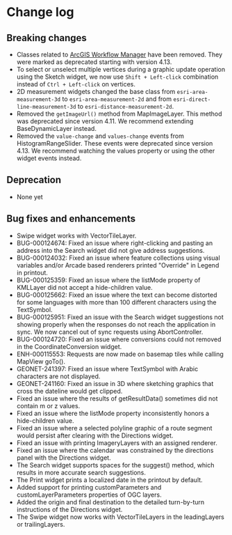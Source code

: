 # Change log

## Breaking changes

* Classes related to [ArcGIS Workflow Manager](http://server.arcgis.com/en/workflow-manager) have been removed. They were marked as deprecated starting with version 4.13.
* To select or unselect multiple vertices during a graphic update operation using the Sketch widget, we now use `Shift + Left-click` combination instead of `Ctrl + Left-click` on vertices.
* 2D measurement widgets changed the base class from `esri-area-measurement-3d` to `esri-area-measurement-2d` and from `esri-direct-line-measurement-3d` to `esri-distance-measurement-2d`.
* Removed the `getImageUrl()` method from MapImageLayer. This method was deprecated since version 4.11. We recommend extending BaseDynamicLayer instead.
* Removed the `value-change` and `values-change` events from HistogramRangeSlider. These events were deprecated since version 4.13. We recommend watching the values property or using the other widget events instead.

## Deprecation

* None yet

## Bug fixes and enhancements

* Swipe widget works with VectorTileLayer.
* BUG-000124674: Fixed an issue where right-clicking and pasting an address into the Search widget did not give address suggestions.
* BUG-000124032: Fixed an issue where feature collections using visual variables and/or Arcade based renderers printed "Override" in Legend in printout.
* BUG-000125359: Fixed an issue where the listMode property of KMLLayer did not accept a hide-children value.
* BUG-000125662: Fixed an issue where the text can become distorted for some languages with more than 100 different characters using the TextSymbol.
* BUG-000125951: Fixed an issue with the Search widget suggestions not showing properly when the responses do not reach the application in sync. We now cancel out of sync requests using AbortController.
* BUG-000124720: Fixed an issue where conversions could not removed in the CoordinateConversion widget.
* ENH-000115553: Requests are now made on basemap tiles while calling MapView goTo().
* GEONET-241397: Fixed an issue where TextSymbol with Arabic characters are not displayed.
* GEONET-241160: Fixed an issue in 3D where sketching graphics that cross the dateline would get clipped.
* Fixed an issue where the results of getResultData() sometimes did not contain m or z values.
* Fixed an issue where the listMode property inconsistently honors a hide-children value.
* Fixed an issue where a selected polyline graphic of a route segment would persist after clearing with the Directions widget.
* Fixed an issue with printing ImageryLayers with an assigned renderer.
* Fixed an issue where the calendar was constrained by the directions panel with the Directions widget.
* The Search widget supports spaces for the suggest() method, which results in more accurate search suggestions.
* The Print widget prints a localized date in the printout by default.
* Added support for printing customParameters and customLayerParameters properties of OGC layers.
* Added the origin and final destination to the detailed turn-by-turn instructions of the Directions widget.
* The Swipe widget now works with VectorTileLayers in the leadingLayers or trailingLayers.
